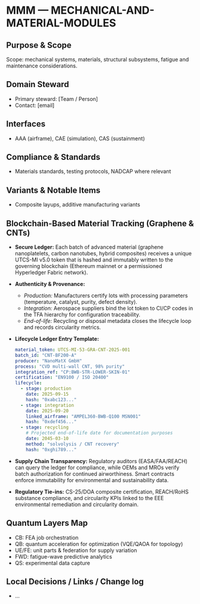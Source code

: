 # MMM — MECHANICAL-AND-MATERIAL-MODULES

## Purpose & Scope
Scope: mechanical systems, materials, structural subsystems, fatigue and maintenance considerations.

## Domain Steward
- Primary steward: [Team / Person]
- Contact: [email]

## Interfaces
- AAA (airframe), CAE (simulation), CAS (sustainment)

## Compliance & Standards
- Materials standards, testing protocols, NADCAP where relevant

## Variants & Notable Items
- Composite layups, additive manufacturing variants

## Blockchain-Based Material Tracking (Graphene & CNTs)
- **Secure Ledger:** Each batch of advanced material (graphene nanoplatelets, carbon nanotubes, hybrid composites) receives a unique UTCS-MI v5.0 token that is hashed and immutably written to the governing blockchain (Ethereum mainnet or a permissioned Hyperledger Fabric network).
- **Authenticity & Provenance:**
  - *Production:* Manufacturers certify lots with processing parameters (temperature, catalyst, purity, defect density).
  - *Integration:* Aerospace suppliers bind the lot token to CI/CP codes in the TFA hierarchy for configuration traceability.
  - *End-of-life:* Recycling or disposal metadata closes the lifecycle loop and records circularity metrics.
- **Lifecycle Ledger Entry Template:**

  ```yaml
  material_token: UTCS-MI-53-GRA-CNT-2025-001
  batch_id: "CNT-BF200-A"
  producer: "NanoMatX GmbH"
  process: "CVD multi-wall CNT, 98% purity"
  integration_ref: "CP:BWB-STR-LOWER-SKIN-01"
  certification: "EN9100 / ISO 20400"
  lifecycle:
    - stage: production
      date: 2025-09-15
      hash: "0xabc123..."
    - stage: integration
      date: 2025-09-20
      linked_airframe: "AMPEL360-BWB-Q100 MSN001"
      hash: "0xdef456..."
    - stage: recycling
      # Projected end-of-life date for documentation purposes
      date: 2045-03-10
      method: "solvolysis / CNT recovery"
      hash: "0xghi789..."
  ```
- **Supply Chain Transparency:** Regulatory auditors (EASA/FAA/REACH) can query the ledger for compliance, while OEMs and MROs verify batch authorization for continued airworthiness. Smart contracts enforce immutability for environmental and sustainability data.
- **Regulatory Tie-ins:** CS-25/DOA composite certification, REACH/RoHS substance compliance, and circularity KPIs linked to the EEE environmental remediation and circularity domain.

## Quantum Layers Map
- CB: FEA job orchestration
- QB: quantum acceleration for optimization (VQE/QAOA for topology)
- UE/FE: unit parts & federation for supply variation
- FWD: fatigue-wave predictive analytics
- QS: experimental data capture

## Local Decisions / Links / Change log
- ...
